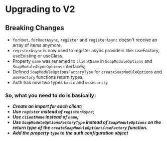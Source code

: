 # Upgrading to V2

## Breaking Changes
- `forRoot`, `forRootAsync`, `register` and `registerAsync` doesn't receive an array of items anymore.
 - `registerAsync` is now used to register async providers like: useFactory, useExisting or useClass.
 - Property `name` was renamed to `clientName` in `SoapModuleOptions` and `SoapModuleAsyncOptions` interfaces;
 - Defined `SoapModuleOptionsFactoryType` for `createSoapModuleOptions` and `useFactory` functions return types.
 - Auth has now two types `basic` and `wssecurity`

 ### So, what you need to do is basically:
 - ***Create an import for each client;***
 - ***Use `register` instead of `registerAsync`;***
 - ***Use `clientName` instead of `name`;***
 - ***Use `SoapModuleOptionsFactoryType` instead of `SoapModuleOptions` on the return type of the `createSoapModuleOptions`/`useFactory` function.***
 - ***Add the property `type` to the auth configuration object***